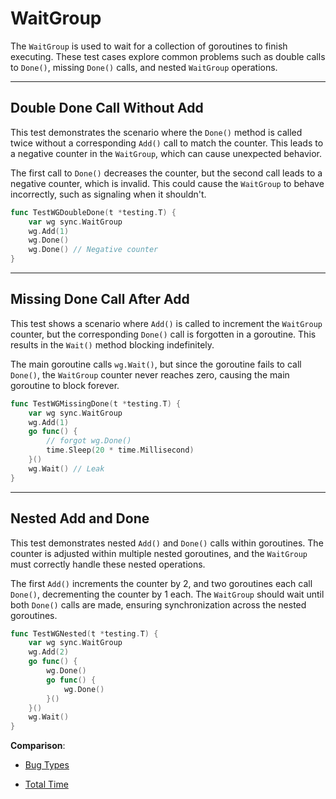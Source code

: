 # WaitGroup 
The `WaitGroup` is used to wait for a collection of goroutines to finish executing. These test cases explore common problems such as double calls to `Done()`, missing `Done()` calls, and nested `WaitGroup` operations.

---

## Double Done Call Without Add
This test demonstrates the scenario where the `Done()` method is called twice without a corresponding `Add()` call to match the counter. This leads to a negative counter in the `WaitGroup`, which can cause unexpected behavior.

The first call to `Done()` decreases the counter, but the second call leads to a negative counter, which is invalid. This could cause the `WaitGroup` to behave incorrectly, such as signaling when it shouldn't.

```go
func TestWGDoubleDone(t *testing.T) {
	var wg sync.WaitGroup
	wg.Add(1)
	wg.Done()
	wg.Done() // Negative counter
}
```

---

## Missing Done Call After Add
This test shows a scenario where `Add()` is called to increment the `WaitGroup` counter, but the corresponding `Done()` call is forgotten in a goroutine. This results in the `Wait()` method blocking indefinitely.

The main goroutine calls `wg.Wait()`, but since the goroutine fails to call `Done()`, the `WaitGroup` counter never reaches zero, causing the main goroutine to block forever.

```go
func TestWGMissingDone(t *testing.T) {
	var wg sync.WaitGroup
	wg.Add(1)
	go func() {
		// forgot wg.Done()
		time.Sleep(20 * time.Millisecond)
	}()
	wg.Wait() // Leak
}
```

---

## Nested Add and Done
This test demonstrates nested `Add()` and `Done()` calls within goroutines. The counter is adjusted within multiple nested goroutines, and the `WaitGroup` must correctly handle these nested operations.

The first `Add()` increments the counter by 2, and two goroutines each call `Done()`, decrementing the counter by 1 each. The `WaitGroup` should wait until both `Done()` calls are made, ensuring synchronization across the nested goroutines.

```go
func TestWGNested(t *testing.T) {
	var wg sync.WaitGroup
	wg.Add(2)
	go func() {
		wg.Done()
		go func() {
			wg.Done()
		}()
	}()
	wg.Wait()
}
```

**Comparison**:
- [Bug Types](./results/comparison_pivot_Bug_Types.csv)

- [Total Time](./results/comparison_pivot_Total_Time_s.csv)
